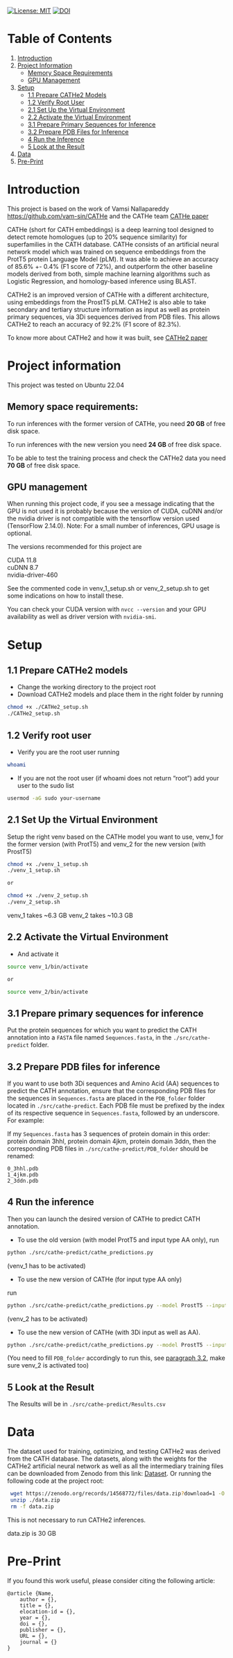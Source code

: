 [![License: MIT](https://img.shields.io/badge/License-MIT-yellow.svg)](https://opensource.org/licenses/MIT) [![DOI](https://zenodo.org/badge/DOI/10.5281/zenodo.14534966.svg)](https://doi.org/10.5281/zenodo.14534966)


# Table of Contents

1. [Introduction](#introduction)
2. [Project Information](#project-information)
   - [Memory Space Requirements](#memory-space-requirements)
   - [GPU Management](#gpu-management)
3. [Setup](#setup)
   - [1.1 Prepare CATHe2 Models](#11-prepare-cathe2-models)
   - [1.2 Verify Root User](#12-verify-root-user)
   - [2.1 Set Up the Virtual Environment](#21-set-up-the-virtual-environment)
   - [2.2 Activate the Virtual Environment](#22-activate-the-virtual-environment)
   - [3.1 Prepare Primary Sequences for Inference](#31-prepare-primary-sequences-for-inference)
   - [3.2 Prepare PDB Files for Inference](#32-prepare-pdb-files-for-inference)
   - [4 Run the Inference](#4-run-the-inference)
   - [5 Look at the Result](#5-look-at-the-result)
4. [Data](#data)
5. [Pre-Print](#pre-print)





# Introduction
This project is based on the work of Vamsi Nallapareddy https://github.com/vam-sin/CATHe and the CATHe team [CATHe paper](https://watermark.silverchair.com/btad029.pdf?token=AQECAHi208BE49Ooan9kkhW_Ercy7Dm3ZL_9Cf3qfKAc485ysgAAA3EwggNtBgkqhkiG9w0BBwagggNeMIIDWgIBADCCA1MGCSqGSIb3DQEHATAeBglghkgBZQMEAS4wEQQM-he7uvdTMzk1zDXOAgEQgIIDJGfpD_jUcvAY66ZNH4KdwDL1Fvj6SBj1iXcAvfKW-dgVyvwYBUK7CBP2chYewliixDX_ZqpjV41EDy9gziM5G4A23RFVZqbpTpCehzKi9s0KcNRvdnp2q44Buv9STjbzFzdFu-9fNQKOMnSZ9dR8Dz3Pi0oqEPyrVuO2VeEJwriSqVoHXoS9IrG-Kt1M0EwEe1pYe8rK_g1Di-U89JAfQOadpvN3TlzU0FJJUm39H2yjV7wzYXcVnaUDEIyylq4I0d3bRXe2pUj3eZ_kayClbd9uGCLMiL6d5eYAGikZluyr4Ih6SIWYrvI2ItLeR4s_GqQLVErq1Xe0CFkakeIvI4JdNWUFI0N6MuDKjQDe532qPndw9I6eTkYhMfJIUob6ABel1bxujvMJdhuNtf1M4RnBr_72KTeEvkHVZh20d-dSek9RqnPmiihqtKcHc_h0gh0aIuuU2zvrGxiEjQiyLdRut5R9T0Xk4_bKPEmvfD9czULAT3dQ-wOFA6JtjoKjM2mVhLcBmPDR4-sXYp9musfv1ISYsGZ4tOs7_ssjs0u-7wpG1xL5T_walXCQ_2GtM7vV2ZTrPTW2Jl3yAlRwYsXqQlhhiYWC3hMsCdf2La0b65u9Lqzl5pUQjGvAurYk07-Ykcn_4dH-KNJfCj7ZaVn5AVKOdDg6qZNZBGNtEB6IIxr3pCaN1_VuwIbMIITlyihoDBAUrvDL2J1V7p6VIHtjN2GgaBl07lJoI4iAMuw83M8qizVEBTZ0PvYfUOmJq3ZM7ZroFuvTyiyvhy5zJpqAE9p3F4sTdb1hi8Q_biLvYETS2hNjaremJ95aYIgmE3dev8z2jHTYRR-np8lfvi2LwfrDgf4h5l3zomU05GrSJUHztuTaFuBIN8aCqbNeRpi_X5rTc8P8btsqc1_dGgz_jNJXnQgQWEjnOQuhVBh9ij5lEQAw9_rtO6mLoKu-njqrYlnHjJ2Is4HqM6G9n5nk3xURVPp2wKTOvnEO8EbrL9-b8q-IvyJOudWlZTjB_sSnd1Cz5UX_qC2krgUMrYSJirv5iW7fslZRUaj_PD4cVALoVQ)

CATHe (short for CATH embeddings) is a deep learning tool designed to detect remote homologues (up to 20% sequence similarity) for superfamilies in the CATH database. CATHe consists of an artificial neural network model which was trained on sequence embeddings from the ProtT5 protein Language Model (pLM). It was able to achieve an accuracy of 85.6% +- 0.4% (F1 score of 72%), and outperform the other baseline models derived from both, simple machine learning algorithms such as Logistic Regression, and homology-based inference using BLAST. 

CATHe2 is an improved version of CATHe with a different architecture, using embeddings from the ProstT5 pLM. CATHe2 is also able to take secondary and tertiary structure information as input as well as protein primary sequences, via 3Di sequences derived from PDB files. This allows CATHe2 to reach an accuracy of 92.2% (F1 score of 82.3%).

To know more about CATHe2 and how it was built, see [CATHe2 paper](https://...)

# Project information
This project was tested on Ubuntu 22.04

## Memory space requirements:

To run inferences with the former version of CATHe, you need **20 GB** of free disk space.

To run inferences with the new version you need **24 GB** of free disk space.

To be able to test the training process and check the CATHe2 data you need **70 GB** of free disk space.

## GPU management

When running this project code, if you see a message indicating that the GPU is not used it is probably because the version of CUDA, cuDNN and/or the nvidia driver is not compatible with the tensorflow version used (TensorFlow 2.14.0). Note: For a small number of inferences, GPU usage is optional.

The versions recommended for this project are

CUDA 11.8  
cuDNN 8.7   
nvidia-driver-460

See the commented code in venv_1_setup.sh or venv_2_setup.sh to get some indications on how to install these.

You can check your CUDA version with ```nvcc --version``` and your GPU availability as well as driver version with ```nvidia-smi```.
# Setup

## 1.1 Prepare CATHe2 models
- Change the working directory to the project root
- Download CATHe2 models and place them in the right folder by running

```bash
chmod +x ./CATHe2_setup.sh
./CATHe2_setup.sh
```

## 1.2 Verify root user
- Verify you are the root user running

```bash
whoami
```

- If you are not the root user (if whoami does not return “root”) add your user to the sudo list

```bash
usermod -aG sudo your-username
```

## 2.1 Set Up the Virtual Environment
Setup the right venv based on the CATHe model you want to use, venv_1 for the former version (with ProtT5) and venv_2 for the new version (with ProstT5)

```bash
chmod +x ./venv_1_setup.sh
./venv_1_setup.sh

or

chmod +x ./venv_2_setup.sh
./venv_2_setup.sh
```
venv_1 takes ~6.3 GB
venv_2 takes ~10.3 GB

## 2.2 Activate the Virtual Environment
- And activate it

```bash
source venv_1/bin/activate

or

source venv_2/bin/activate
```

## 3.1 Prepare primary sequences for inference
Put the protein sequences for which you want to predict the CATH annotation into a `FASTA` file named `Sequences.fasta`, in the `./src/cathe-predict` folder.

## 3.2 Prepare PDB files for inference
If you want to use both 3Di sequences and Amino Acid (AA) sequences to predict the CATH annotation, ensure that the corresponding PDB files for the sequences in `Sequences.fasta` are placed in the `PDB_folder` folder located in `./src/cathe-predict`. Each PDB file must be prefixed by the index of its respective sequence in `Sequences.fasta`, followed by an underscore. For example:

If my `Sequences.fasta` has 3 sequences of protein domain in this order:  protein domain 3hhl, protein domain 4jkm, protein domain 3ddn, then the corresponding PDB files in `./src/cathe-predict/PDB_folder` should be renamed:

```
0_3hhl.pdb
1_4jkm.pdb
2_3ddn.pdb
```

## 4 Run the inference
Then you can launch the desired version of CATHe to predict CATH annotation.

- To use the old version (with model ProtT5 and input type AA only), run

```bash
python ./src/cathe-predict/cathe_predictions.py 
```

(venv_1 has to be activated)

- To use the new version of CATHe (for input type AA only)

run

```bash
python ./src/cathe-predict/cathe_predictions.py --model ProstT5 --input_type AA
```
(venv_2 has to be activated)

- To use the new version of CATHe  (with 3Di input as well as AA).

```bash
python ./src/cathe-predict/cathe_predictions.py --model ProstT5 --input_type AA+3Di
```
 (You need to fill `PDB_folder` accordingly to run this, see [paragraph 3.2](#32), make sure venv_2 is activated too)

## 5 Look at the Result

The Results will be in `./src/cathe-predict/Results.csv`

# Data

The dataset used for training, optimizing, and testing CATHe2 was derived from the CATH database. The datasets, along with the weights for the CATHe2 artificial neural network as well as all the intermediary training files can be downloaded from Zenodo from this link: [Dataset](https://doi.org/10.5281/zenodo.14534966).
Or running the following code at the project root:

```bash
 wget https://zenodo.org/records/14568772/files/data.zip?download=1 -O data.zip
 unzip ./data.zip
 rm -f data.zip
 ```
 This is not necessary to run CATHe2 inferences.

 data.zip is 30 GB

# Pre-Print

If you found this work useful, please consider citing the following article:

```
@article {Name,
	author = {},
	title = {},
	elocation-id = {},
	year = {},
	doi = {},
	publisher = {},
	URL = {},
	journal = {}
}
```
